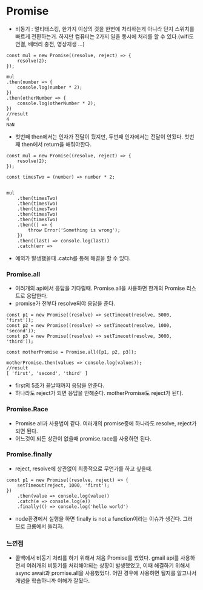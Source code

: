 Promise
=

- 비동기 : 멀티태스킹, 한가지 이상의 것을 한번에 처리하는게 아니라 단지 스위치를 빠르게 전환하는거. 하지만 컴퓨터는 2가지 일을 동시에 처리를 할 수 있다.(wifi도 연결, 배터리 충전, 영상재생 ...)

```
const mul = new Promise((resolve, reject) => {
    resolve(2);
});

mul
.then(number => {
    console.log(number * 2);
})
.then(otherNumber => {
    console.log(otherNumber * 2);
})
//result
4
NaN
```

- 첫번째 then에서는 인자가 전달이 됬지만, 두번째 인자에서는 전달이 안됬다. 첫번째 then에서 return을 해줘야한다.

```
const mul = new Promise((resolve, reject) => {
    resolve(2);
});

const timesTwo = (number) => number * 2;


mul
    .then(timesTwo)
    .then(timesTwo)
    .then(timesTwo)
    .then(timesTwo)
    .then(timesTwo)
    .then(() => {
        throw Error('Something is wrong');
    })
    .then((last) => console.log(last))
    .catch(err =>
```

- 예외가 발생했을때 .catch를 통해 해결을 할 수 있다.

### Promise.all

- 여러개의 api에서 응답을 기다릴때. Promise.all을 사용하면 한개의 Promise 리스트로 응답한다.
- promise가 전부다 resolve되야 응답을 준다.

```
const p1 = new Promise((resolve) => setTimeout(resolve, 5000, 'first'));
const p2 = new Promise((resolve) => setTimeout(resolve, 1000, 'second'));
const p3 = new Promise((resolve) => setTimeout(resolve, 3000, 'third'));

const motherPromise = Promise.all([p1, p2, p3]);

motherPromise.then(values => console.log(values));
//result
[ 'first', 'second', 'third' ]
```

- first의 5초가 끝날때까지 응답을 안준다.
- 하나라도 reject가 되면 응답을 안해준다. motherPromise도 reject가 된다.

### Promise.Race

- Promise all과 사용법이 같다. 여러개의 promise중에 하나라도 resolve, reject가 되면 된다.
- 어느것이 되든 상관이 없을때 promise.race를 사용하면 된다.

### Promise.finally

- reject, resolve에 상관없이 최종적으로 무언가를 하고 싶을때.

```
const p1 = new Promise((resolve, reject) => {
    setTimeout(reject, 1000, 'first');
})
    .then(value => console.log(value))
    .catch(e => console.log(e))
    .finally(() => console.log('hello world')
```

- node환경에서 실행을 하면 finally is not a function이라는 이슈가 생긴다. 그러므로 크롬에서 돌리자.

### 느낀점

- 콜백에서 비동기 처리를 하기 위해서 처음 Promise를 썼었다. gmail api를 사용하면서 여러개의 비동기를 처리해야되는 상황이 발생했었고, 이때 해결하기 위해서 async await과 promise.all을 사용했었다. 어떤 경우에 사용하면 될지를 알고나서 개념을 학습하니까 이해가 잘됬다.

